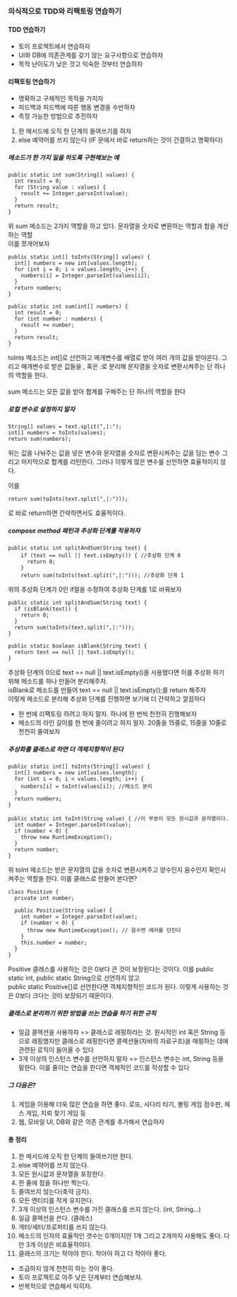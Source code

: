### 의식적으로 TDD와 리팩토링 연습하기

#### TDD 연습하기
- 토이 프로젝트에서 연습하자
- UI와 DB에 의존관계를 갖기 않는 요구사항으로 연습하자
- 목적 난이도가 낮은 것고 익숙한 것부터 연습하자

#### 리팩토링 연습하기
- 명확하고 구체적인 목적을 가지자
- 피드백과 피드백에 따른 행동 변경을 수반하자
- 측정 가능한 방법으로 추진하자

1. 한 메서드에 오직 한 단계의 들여쓰기를 하자
1. else 예약어를 쓰지 않는다 (IF 문에서 바로 return하는 것이 간결하고 명확하다)

##### 메소드가 한 가지 일을 하도록 구현해보는 예
```
public static int sum(String[] values) {
  int result = 0;
  for (String value : values) {
    result += Integer.parseInt(value);
  }
  return result;
}
```
위 sum 메소드는 2가지 역할을 하고 있다. 문자열을 숫자로 변환하는 역할과 합을 계산하는 역할<br>
이를 쪼개어보자
```
public static int[] toInts(String[] values) {
  int[] numbers = new int[values.length];
  for (int i = 0; i < values.length; i++) {
    numbers[i] = Integer.parseInt(values[i]);
  }
  return numbers;
}

public static int sum(int[] numbers) {
  int result = 0;
  for (int number : numbers) {
    result += number;
  }
  return result;
}
```
toInts 메소드는 int[]로 선언하고 매개변수를 배열로 받아 여러 개의 값을 받아온다. 그리고 매개변수로 받은 값들을 , 혹은 :로 분리해 문자열을 숫자로 변환시켜주는 단 하나의 역할을 한다.
<br><br>
sum 메소드는 모든 값을 받아 합계를 구해주는 단 하나의 역할을 한다

##### 로컬 변수로 설정하지 말자
```
String[] values = text.split(",|:");
int[] numbers = toInts(values);
return sum(numbers);
```
위는 값을 나눠주는 값을 넣은 변수와 문자열을 숫자로 변환시켜주는 값을 담는 변수 그리고 마지막으로 합계를 리턴한다. 그러나 이렇게 많은 변수를 선언하면 효율적이지 않다.<br>

이를
```
return sum(toInts(text.split(",|:")));
```
로 바로 return하면 간략하면서도 효율적이다.

##### compose method 패턴과 추상화 단계를 적용하자
```
public static int splitAndSum(String text) {
    if (text == null || text.isEmpty()) { //추상화 단계 0
      return 0;
    }
    return sum(toInts(text.split(",|:"))); //추상화 단계 1
```
위의 추상화 단계가 0인 if절을 수정하여 추상화 단계를 1로 바꿔보자
```
public static int splitAndSum(String text) {
  if (isBlank(text)) {
    return 0;
  }
  return sum(toInts(text.split(",|:")));
}

public static boolean isBlank(String text) {
  return text == null || text.isEmpty();
}
```
추상화 단계의 0으로 text == null || text.isEmpty()을 사용했다면 이를 추상화 하기 위해 메소드를 하나 만들어 분리해주자.<br>
isBlank로 메소드를 만들어 text == null || text.isEmpty();를 return 해주자<br>
이렇게 메소드로 분리해 추상화 단계를 진행하면 보기에 더 간략하고 깔끔하다

- 한 번에 리팩토링 하려고 하지 말자. 하나에 한 번씩 천천히 진행해보자
- 메소드의 라인 길이를 한 번에 줄이려고 하지 말자. 20줄을 15줄로, 15줄을 10줄로 천천히 줄여보자

##### 추상화를 클래스로 하면 더 객체지향적이 된다
```
public static int[] toInts(String[] values) {
  int[] numbers = new int[values.length];
  for (int i = 0; i < values.length; i++) {
    numbers[i] = toInt(values[i]); //메소드 분리
  }
  return numbers;
}

public static int toInt(String value) { //이 부분이 모든 원시값과 문자열이다.
  int number = Integer.parseInt(value);
  if (number < 0) {
    throw new RuntimeException();
  }
  return number;
}
```
위 toInt 메소드는 받은 문자열의 값을 숫자로 변환시켜주고 양수인지 음수인지 확인시켜주는 역할을 한다. 이를 클래스로 만들어 본다면?
```
class Positive {
  private int number;

  public Positive(String value) {
    int number = Integer.parseInt(value);
    if (number < 0) {
      throw new RuntimeException(); // 음수면 에러를 던진다
    }
    this.number = number;
  }
}
```
Positive 클래스를 사용하는 것은 0보다 큰 것이 보장된다는 것이다. 이를 public static int, public static String으로 선언하지 않고<br>
public static Positive[]로 선언한다면 객체지향적인 코드가 된다. 이렇게 사용하는 것은 0보다 크다는 것이 보장되기 때문이다.

##### 클래스로 분리하기 위한 방법을 쓰는 연습을 하기 위한 규칙
- 일급 콜렉션을 사용하자 => 클래스로 래핑하라는 것. 원시적인 int 혹은 String 등으로 래핑했지만 클래스로 래핑한다면 콜렉션들(자바의 자료구조)을 매핑하는 데에 관련된 로직이 들어올 수 있다
- 3개 이상의 인스턴스 변수를 선언하지 말자 => 인스턴스 변수는 int, String 등을 말한다. 이를 줄이는 연습을 한다면 객체적인 코드를 작성할 수 있다

##### 그 다음은?
1. 게임을 이용해 더욱 많은 연습을 하면 좋다. 로또, 사다리 타기, 볼링 게임 점수판, 체스 게임, 지뢰 찾기 게임 등
1. 웹, 모바일 UI, DB와 같은 의존 관계를 추가해서 연습하자

#### 총 정리
1. 한 메서드에 오직 한 단계의 들여쓰기만 한다.
1. else 예약어를 쓰지 않는다.
1. 모든 원시값과 문자열을 포장한다.
1. 한 줄에 점을 하나만 찍는다.
1. 줄여쓰지 않는다(축약 금지).
1. 모든 엔티티를 작게 유지한다.
1. 3개 이상의 인스턴스 변수를 가진 클래스를 쓰지 않는다. (int, String...)
1. 일급 콜렉션을 쓴다. (클래스)
1. 게터/세터/프로퍼티를 쓰지 않는다.
1. 메소드의 인자의 효율적인 갯수는 0개이지만 1개 그리고 2개까지 사용해도 좋다. 다만 3개 이상은 비효율적이다.
1. 클래스의 크기는 작아야 한다. 작아야 하고 더 작아야 좋다.

- 조급하지 않게 천천히 하는 것이 좋다.
- 토이 프로젝트로 아주 낮은 단계부터 연습해보자.
- 반복적으로 연습해서 익히자.
